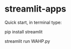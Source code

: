 # streamlit-apps

Quick start, in terminal type:

  pip install streamlit
  
  streamlit run WAHP.py 
